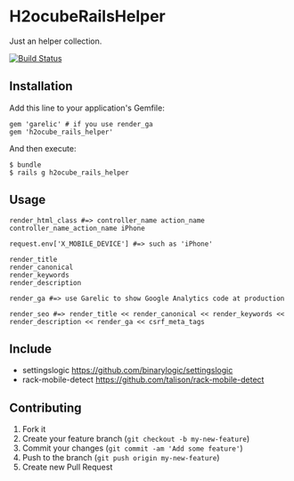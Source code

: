 # H2ocubeRailsHelper

Just an helper collection.

[![Build Status](https://travis-ci.org/h2ocube/h2ocube_rails_helper.png)](https://travis-ci.org/h2ocube/h2ocube_rails_helper)

## Installation

Add this line to your application's Gemfile:

    gem 'garelic' # if you use render_ga
    gem 'h2ocube_rails_helper'

And then execute:

    $ bundle
    $ rails g h2ocube_rails_helper

## Usage

    render_html_class #=> controller_name action_name controller_name_action_name iPhone
    
    request.env['X_MOBILE_DEVICE'] #=> such as 'iPhone'
    
    render_title
    render_canonical
    render_keywords
    render_description

    render_ga #=> use Garelic to show Google Analytics code at production
    
    render_seo #=> render_title << render_canonical << render_keywords << render_description << render_ga << csrf_meta_tags

## Include

* settingslogic https://github.com/binarylogic/settingslogic
* rack-mobile-detect https://github.com/talison/rack-mobile-detect

## Contributing

1. Fork it
2. Create your feature branch (`git checkout -b my-new-feature`)
3. Commit your changes (`git commit -am 'Add some feature'`)
4. Push to the branch (`git push origin my-new-feature`)
5. Create new Pull Request

